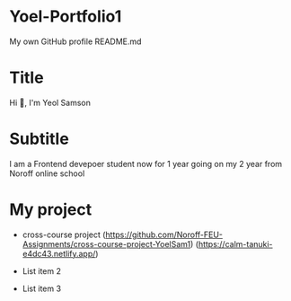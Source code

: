 # Yoel-Portfolio1

My own GitHub profile README.md

# Title

Hi 👋, I'm Yeol Samson

# Subtitle

I am a Frontend devepoer student now for 1 year going on my 2 year from Noroff online school

# My project

- cross-course project
  (https://github.com/Noroff-FEU-Assignments/cross-course-project-YoelSam1)
  (https://calm-tanuki-e4dc43.netlify.app/)

- List item 2
- List item 3
